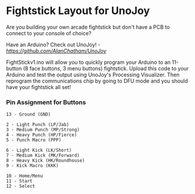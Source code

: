 # Fightstick Layout for UnoJoy
Are you building your own arcade fightstick but don't have a PCB to connect to your console of choice?

Have an Arduino? Check out UnoJoy! - *https://github.com/AlanChatham/UnoJoy*

FightStickv1.ino will allow you to quickly program your Arduino to an 11-button (8 face buttons, 3 menu buttons) fightstick. Upload this code to your Arduino and test the output using UnoJoy's Processing Visualizer. Then reprogram the communications chip by going to DFU mode and you should have your fightstick all set!

### Pin Assignment for Buttons
```
13 - Ground (GND)

2 - Light Punch (LP/Jab)
3 - Medium Punch (MP/Strong)
4 - Heavy Punch (HP/Fierce)
5 - Punch Macro (PPP)

6 - Light Kick (LK/Short)
7 - Medium Kick (MK/Forward)
8 - Heavy Kick (HK/Roundhouse)
9 - Kick Macro (KKK)

10 - Home/Menu
11 - Start
12 - Select
```
